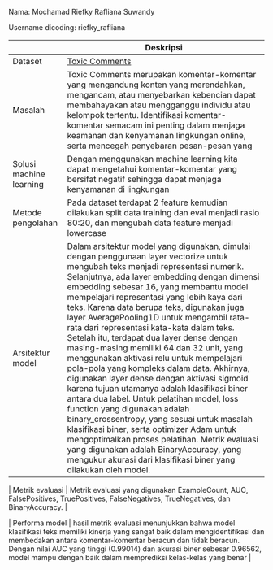 Nama: Mochamad Riefky Rafliana Suwandy

Username dicoding: riefky_rafliana

|                         | Deskripsi                                                                                                                                                                                                                                                                                                                                                                                                                                                                                                                                                                                                                                                                                                                                                                                                                                                                                                                                                                                                                                   |
| ----------------------- | ------------------------------------------------------------------------------------------------------------------------------------------------------------------------------------------------------------------------------------------------------------------------------------------------------------------------------------------------------------------------------------------------------------------------------------------------------------------------------------------------------------------------------------------------------------------------------------------------------------------------------------------------------------------------------------------------------------------------------------------------------------------------------------------------------------------------------------------------------------------------------------------------------------------------------------------------------------------------------------------------------------------------------------------- |
| Dataset                 | [Toxic Comments](https://www.kaggle.com/datasets/chaitanya99/toxic-comment-classification)                                                                                                                                                                                                                                                                                                                                                                                                                                                                                                                                                                                                                                                                                                                                                                                                                                                                                                                                                  |
| Masalah                 | Toxic Comments merupakan komentar-komentar yang mengandung konten yang merendahkan, mengancam, atau menyebarkan kebencian dapat membahayakan atau mengganggu individu atau kelompok tertentu. Identifikasi komentar-komentar semacam ini penting dalam menjaga keamanan dan kenyamanan lingkungan online, serta mencegah penyebaran pesan-pesan yang                                                                                                                                                                                                                                                                                                                                                                                                                                                                                                                                                                                                                                                                                        |
| Solusi machine learning | Dengan menggunakan machine learning kita dapat mengetahui komentar-komentar yang bersifat negatif sehingga dapat menjaga kenyamanan di lingkungan                                                                                                                                                                                                                                                                                                                                                                                                                                                                                                                                                                                                                                                                                                                                                                                                                                                                                           |
| Metode pengolahan | Pada dataset terdapat 2 feature kemudian dilakukan split data training dan eval menjadi rasio 80:20, dan mengubah data feature menjadi lowercase                                                                                                                                                                                                                                                                                                                                                                                                                                                                                                                                                                                                                                                                                                                                                                                                                                                                                           |
| Arsitektur model        | Dalam arsitektur model yang digunakan, dimulai dengan penggunaan layer vectorize untuk mengubah teks menjadi representasi numerik. Selanjutnya, ada layer embedding dengan dimensi embedding sebesar 16, yang membantu model mempelajari representasi yang lebih kaya dari teks. Karena data berupa teks, digunakan juga layer AveragePooling1D untuk mengambil rata-rata dari representasi kata-kata dalam teks. Setelah itu, terdapat dua layer dense dengan masing-masing memiliki 64 dan 32 unit, yang menggunakan aktivasi relu untuk mempelajari pola-pola yang kompleks dalam data. Akhirnya, digunakan layer dense dengan aktivasi sigmoid karena tujuan utamanya adalah klasifikasi biner antara dua label. Untuk pelatihan model, loss function yang digunakan adalah binary_crossentropy, yang sesuai untuk masalah klasifikasi biner, serta optimizer Adam untuk mengoptimalkan proses pelatihan. Metrik evaluasi yang digunakan adalah BinaryAccuracy, yang mengukur akurasi dari klasifikasi biner yang dilakukan oleh model. |

| Metrik evaluasi        | Metrik evaluasi yang digunakan ExampleCount, AUC, FalsePositives, TruePositives, FalseNegatives, TrueNegatives, dan BinaryAccuracy. |

| Performa model | hasil metrik evaluasi menunjukkan bahwa model klasifikasi teks memiliki kinerja yang sangat baik dalam mengidentifikasi dan membedakan antara komentar-komentar beracun dan tidak beracun. Dengan nilai AUC yang tinggi (0.99014) dan akurasi biner sebesar 0.96562, model mampu dengan baik dalam memprediksi kelas-kelas yang benar |
